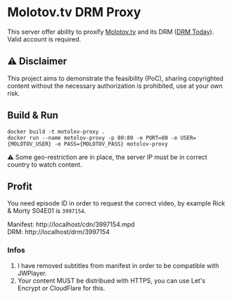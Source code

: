 # Molotov.tv DRM Proxy

This server offer ability to proxify [Molotov.tv](https://www.molotov.tv/) and its DRM ([DRM Today](https://castlabs.com/drmtoday/)).  
Valid account is required.

## :warning: Disclaimer

This project aims to demonstrate the feasibility (PoC), sharing copyrighted content without the necessary authorization is prohibited, use at your own risk.

## Build & Run

```shell script
docker build -t motolov-proxy .
docker run --name motolov-proxy -p 80:80 -e PORT=80 -e USER={MOLOTOV_USER} -e PASS={MOLOTOV_PASS} motolov-proxy 
```

:warning: Some geo-restriction are in place, the server IP must be in correct country to watch content.

## Profit

You need episode ID in order to request the correct video, by example Rick & Morty S04E01 is `3997154`. 

Manifest: http://localhost/cdn/3997154.mpd  
DRM: http://localhost/drm/3997154

### Infos

1. I have removed subtitles from manifest in order to be compatible with JWPlayer.
2. Your content MUST be distribued with HTTPS, you can use Let's Encrypt or CloudFlare for this. 